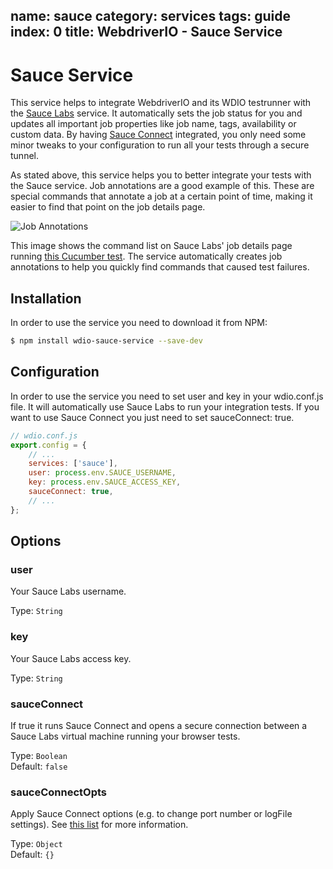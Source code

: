 name: sauce
category: services
tags: guide
index: 0
title: WebdriverIO - Sauce Service
---

Sauce Service
=============

This service helps to integrate WebdriverIO and its WDIO testrunner with the [Sauce Labs](https://saucelabs.com/) service. It automatically sets the job status for you and updates all important job properties like job name, tags, availability or custom data. By having [Sauce Connect](https://wiki.saucelabs.com/display/DOCS/Sauce+Connect+Proxy) integrated, you only need some minor tweaks to your configuration to run all your tests through a secure tunnel.

As stated above, this service helps you to better integrate your tests with the Sauce service. Job annotations are a good example of this. These are special commands that annotate a job at a certain point of time, making it easier to find that point on the job details page.


![Job Annotations](http://www.christian-bromann.com/a.png "Job Annotations")

This image shows the command list on Sauce Labs' job details page running [this Cucumber test](https://github.com/webdriverio/webdriverio/blob/master/examples/wdio/runner-specs/cucumber/features/my-feature.feature). The service automatically creates job annotations to help you quickly find commands that caused test failures.


## Installation

In order to use the service you need to download it from NPM:

```sh
$ npm install wdio-sauce-service --save-dev
```

## Configuration

In order to use the service you need to set user and key in your wdio.conf.js file. It will automatically use Sauce Labs to run your integration tests. If you want to use Sauce Connect you just need to set sauceConnect: true.

```js
// wdio.conf.js
export.config = {
    // ...
    services: ['sauce'],
    user: process.env.SAUCE_USERNAME,
    key: process.env.SAUCE_ACCESS_KEY,
    sauceConnect: true,
    // ...
};
```

## Options

### user
Your Sauce Labs username.

Type: `String`

### key
Your Sauce Labs access key.

Type: `String`

### sauceConnect
If true it runs Sauce Connect and opens a secure connection between a Sauce Labs virtual machine running your browser tests.

Type: `Boolean`<br>
Default: `false`

### sauceConnectOpts
Apply Sauce Connect options (e.g. to change port number or logFile settings). See [this list](https://github.com/bermi/sauce-connect-launcher#advanced-usage) for more information.

Type: `Object`<br>
Default: `{}`
